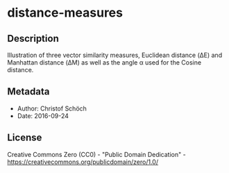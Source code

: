 distance-measures
=================


## Description

Illustration of three vector similarity measures, Euclidean distance (ΔE) and Manhattan distance (ΔM) as well as the angle α used for the Cosine distance.

## Metadata

* Author: Christof Schöch
* Date: 2016-09-24

## License

Creative Commons Zero (CC0) - "Public Domain Dedication"  - https://creativecommons.org/publicdomain/zero/1.0/


  
